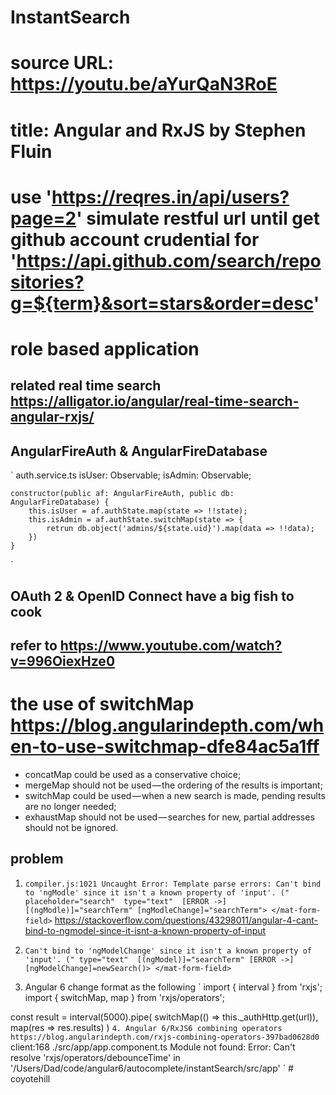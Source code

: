 # InstantSearch

# source URL: https://youtu.be/aYurQaN3RoE
# title: Angular and RxJS by Stephen Fluin
# use 'https://reqres.in/api/users?page=2' simulate restful url until get github account crudential for 'https://api.github.com/search/repositories?g=${term}&sort=stars&order=desc'
# role based application 


## related real time search https://alligator.io/angular/real-time-search-angular-rxjs/
## AngularFireAuth & AngularFireDatabase
` auth.service.ts
    isUser: Observable<boolean>;
    isAdmin: Observable<boolean>;

    constructor(public af: AngularFireAuth, public db: AngularFireDatabase) {
        this.isUser = af.authState.map(state => !!state);
        this.isAdmin = af.authState.switchMap(state => {
            retrun db.object('admins/${state.uid}').map(data => !!data);
        })
    }
`
## OAuth 2 & OpenID Connect have a big fish to cook
## refer to https://www.youtube.com/watch?v=996OiexHze0

# the use of switchMap https://blog.angularindepth.com/when-to-use-switchmap-dfe84ac5a1ff
*   concatMap could be used as a conservative choice;
*   mergeMap should not be used — the ordering of the results is important;
* 	switchMap could be used — when a new search is made, pending results are no longer needed;
* 	exhaustMap should not be used — searches for new, partial addresses should not be ignored.

## problem 
1. `compiler.js:1021 Uncaught Error: Template parse errors:
Can't bind to 'ngModle' since it isn't a known property of 'input'. ("
            placeholder="search" 
            type="text" 
            [ERROR ->][(ngModle)]="searchTerm"
            [ngModleChange]="searchTerm">
  </mat-form-field>`
https://stackoverflow.com/questions/43298011/angular-4-cant-bind-to-ngmodel-since-it-isnt-a-known-property-of-input 

2. `Can't bind to 'ngModelChange' since it isn't a known property of 'input'. ("
            type="text" 
            [(ngModel)]="searchTerm"
            [ERROR ->][ngModelChange]=newSearch()>
  </mat-form-field>`

3. Angular 6 change format as the following
`
import { interval } from 'rxjs';
import { switchMap, map } from 'rxjs/operators';

const result = interval(5000).pipe(
        switchMap(() => this._authHttp.get(url)),    
        map(res => res.results)
       )
`
4. Angular 6/RxJS6 combining operators  https://blog.angularindepth.com/rxjs-combining-operators-397bad0628d0
`
client:168 ./src/app/app.component.ts
Module not found: Error: Can't resolve 'rxjs/operators/debounceTime' in '/Users/Dad/code/angular6/autocomplete/instantSearch/src/app'
` # coyotehill

